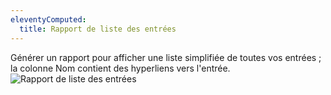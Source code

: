 ```yaml
---
eleventyComputed:
  title: Rapport de liste des entrées
---
```

Générer un rapport pour afficher une liste simplifiée de toutes vos entrées ; la colonne Nom contient des hyperliens vers l'entrée.
![Rapport de liste des entrées](https://cdnweb.devolutions.net/docs/docs_en_rdm_mac_clip10449.png)
